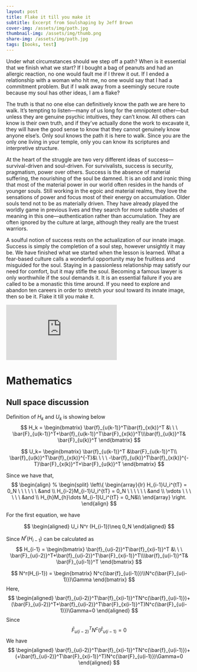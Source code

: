 ```yaml
---
layout: post
title: Flake it till you make it
subtitle: Excerpt from Soulshaping by Jeff Brown
cover-img: /assets/img/path.jpg
thumbnail-img: /assets/img/thumb.png
share-img: /assets/img/path.jpg
tags: [books, test]
---
```


Under what circumstances should we step off a path? When is it essential that we finish what we start? If I bought a bag of peanuts and had an allergic reaction, no one would fault me if I threw it out. If I ended a relationship with a woman who hit me, no one would say that I had a commitment problem. But if I walk away from a seemingly secure route because my soul has other ideas, I am a flake?

The truth is that no one else can definitively know the path we are here to walk. It’s tempting to listen—many of us long for the omnipotent other—but unless they are genuine psychic intuitives, they can’t know. All others can know is their own truth, and if they’ve actually done the work to excavate it, they will have the good sense to know that they cannot genuinely know anyone else’s. Only soul knows the path it is here to walk. Since you are the only one living in your temple, only you can know its scriptures and interpretive structure.

At the heart of the struggle are two very different ideas of success—survival-driven and soul-driven. For survivalists, success is security, pragmatism, power over others. Success is the absence of material suffering, the nourishing of the soul be damned. It is an odd and ironic thing that most of the material power in our world often resides in the hands of younger souls. Still working in the egoic and material realms, they love the sensations of power and focus most of their energy on accumulation. Older souls tend not to be as materially driven. They have already played the worldly game in previous lives and they search for more subtle shades of meaning in this one—authentication rather than accumulation. They are often ignored by the culture at large, although they really are the truest warriors.

A soulful notion of success rests on the actualization of our innate image. Success is simply the completion of a soul step, however unsightly it may be. We have finished what we started when the lesson is learned. What a fear-based culture calls a wonderful opportunity may be fruitless and misguided for the soul. Staying in a passionless relationship may satisfy our need for comfort, but it may stifle the soul. Becoming a famous lawyer is only worthwhile if the soul demands it. It is an essential failure if you are called to be a monastic this time around. If you need to explore and abandon ten careers in order to stretch your soul toward its innate image, then so be it. Flake it till you make it.

![equation](http://www.sciweavers.org/tex2img.php?eq=1%2Bsin%28mc%5E2%29&bc=White&fc=Black&im=jpg&fs=12&ff=arev&edit=)

# Mathematics

## Null space discussion

Definition of $H_k$ and $U_k$ is showing below
$$
H_k = 
\begin{bmatrix} \bar{f}_{u(k-1)}^T\bar{f}_{x(k)}^T &\ \ \  \bar{F}_{u(k-1)}^T+\bar{f}_{u(k-1)}^T\bar{F}_{x(k)}^T\\\bar{f}_{u(k)}^T& \bar{F}_{u(k)}^T
\end{bmatrix}
$$

$$
    U_k= \begin{bmatrix} 
    \bar{f}_{u(k-1)}^T &\bar{F}_{u(k-1)}^T\\
    \bar{f}_{u(k)}^T\bar{f}_{x(k)}^{-T}&\ \ \ \  -\bar{f}_{u(k)}^T\bar{f}_{x(k)}^{-T}\bar{F}_{x(k)}^T+\bar{F}_{u(k)}^T
    \end{bmatrix}
$$

Since we have that,
$$
\begin{align}
    % \begin{split}
        \left\{
\begin{array}{lr}
H_{i-1}U_i^{tT} = 0_N \ \ \ \ \ \ &and \\ 
H_{i-2}M_{i-1}U_i^{tT} = 0_N  \ \ \ \ \ \ &and \\
\vdots \ \ \ \ \ \ &and \\
H_{h}M_{h}\dots M_{i-1}U_i^{tT}  = 0_N&\\
        \end{array} \right.  
\end{align}
$$

For the first equation, we have 

$$
\begin{aligned}
    U_i N^r (H_{i-1})\neq 0_N
\end{aligned}
$$

Since $N^r (H_{i-1})$ can be calculated as 
$$
H_{i-1} =
\begin{bmatrix} \bar{f}_{u(i-2)}^T\bar{f}_{x(i-1)}^T &\ \ \  \bar{F}_{u(i-2)}^T+\bar{f}_{u(i-2)}^T\bar{F}_{x(i-1)}^T\\\bar{f}_{u(i-1)}^T& \bar{F}_{u(i-1)}^T
\end{bmatrix}
$$

$$
N^r(H_{i-1}) =
\begin{bmatrix} 
N^c(\bar{f}_{u(i-1)})\\N^c(\bar{F}_{u(i-1)})\Gamma
\end{bmatrix}
$$
Here,
$$
\begin{aligned}
    \bar{f}_{u(i-2)}^T\bar{f}_{x(i-1)}^TN^c(\bar{f}_{u(i-1)})+(\bar{F}_{u(i-2)}^T+\bar{f}_{u(i-2)}^T\bar{F}_{x(i-1)}^T)N^c(\bar{F}_{u(i-1)})\Gamma=0
\end{aligned}
$$
Since
$$
\bar{F}_{u(i-2)}^TN^c(\bar{F}_{u(i-1)}=0
$$
We have
$$
\begin{aligned}
    \bar{f}_{u(i-2)}^T\bar{f}_{x(i-1)}^TN^c(\bar{f}_{u(i-1)})+(+\bar{f}_{u(i-2)}^T\bar{F}_{x(i-1)}^T)N^c(\bar{F}_{u(i-1)})\Gamma=0
\end{aligned}
$$
